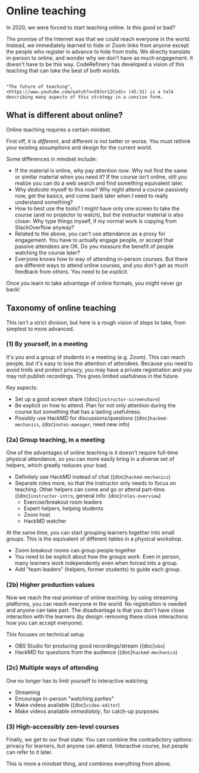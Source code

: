 # Online teaching

In 2020, we were forced to start teaching online.  Is this good or
bad?

The promise of the Internet was that we could reach everyone in the
world.  Instead, we immediately learned to hide or Zoom links from
anyone except the people who register in advance to hide from trolls.
We directly translate in-person to online, and wonder why we don't
have as much engagement.  It doesn't have to be this way.
CodeRefinery has developed a vision of this teaching that can take the
best of both worlds.

```{admonition} Video: The future of teaching

"The future of teaching",
<https://www.youtube.com/watch?v=S9Jor12Cxdc> (45:31) is a talk
describing many aspects of this strategy in a concise form.
```


## What is different about online?

Online teaching requires a certain mindset.

First off, it is *different*, and different is not better or worse.
You must rethink your existing assumptions and design for the current world.

Some differences in mindset include:
* If the material is online, why pay attention *now*.  Why not find
  the same or similar material when you need it?  If the course isn't
  online, still you realize you can do a web search and find something
  equivalent later.
* Why *dedicate* myself to this now?  Why night attend a course
  passively now, get the basics, and come back later when I need to
  really understand something?
* How to best use the tools?  I might have only one screen to take the
  course (and no projector to watch), but the instructor material is
  also closer.  Why type things myself, if my normal work is copying
  from StackOverflow anyway?
* Related to the above, you can't use attendance as a proxy for
  engagement.  You have to actually engage people, or accept that
  passive attendees are OK.  Do you measure the benefit of people
  watching the course later?
* Everyone knows how to way of attending in-person courses.  But there
  are different ways to attend online courses, and you don't get as
  much feedback from others.  You need to be *explicit*.

Once you learn to take advantage of online formats, you might never go
back!

## Taxonomy of online teaching

This isn't a strict division, but here is a rough vision of steps to
take, from simplest to more advanced.

### (1) By yourself, in a meeting

It's you and a group of students in a meeting (e.g. Zoom).  This can
reach people, but it's easy to lose the attention of attendees.
Because you need to avoid trolls and protect privacy, you may have a
private registration and you may not publish recordings.  This gives
limited usefulness in the future.

Key aspects:
* Set up a good screen share ({doc}`instructor-screenshare`)
* Be explicit on how to attend.  Plan for not only attention during
  the course but something that has a lasting usefulness.
* Possibly use HackMD for discussions/questions
  ({doc}`hackmd-mechanics`, {doc}`notes-manager`, need new info)


### (2a) Group teaching, in a meeting

One of the advantages of online teaching is it doesn't require
full-time physical attendance, so you can more easily bring in a
diverse set of helpers, which greatly reduces your load.

* Definitely use HackMD instead of chat ({doc}`hackmd-mechanics`)
* Separate roles more, so that the instructor only needs to focus on
  teaching.  Other helpers can come and go or attend part-time.
  ({doc}`instructor-intro`, general info: {doc}`roles-overview`)
  * Exercise/breakout room leaders
  * Expert helpers, helping students
  * Zoom host
  * HackMD watcher

At the same time, you can start grouping learners together into small
groups.  This is the equivalent of different tables in a physical
workshop.
* Zoom breakout rooms can group people together
* You need to be explicit about how the groups work.  Even in person,
  many learners work independently even when forced into a group.
* Add "team leaders" (helpers, former students) to guide each
  group.

### (2b) Higher production values

Now we reach the real promise of online teaching: by using streaming
platforms, you can reach everyone in the world.  No registration is
needed and anyone can take part.  The disadvantage is that you don't
have close interaction with the learners (by design: removing these
close interactions how you can accept everyone).

This focuses on technical setup

* OBS Studio for producing good recordings/stream ({doc}`obs`)
* HackMD for questions from the audience  ({doc}`hackmd-mechanics`)

### (2c) Multiple ways of attending

One no longer has to limit yourself to interactive watching

* Streaming
* Encourage in-person "watching parties"
* Make videos available ({doc}`video-editor`)
* Make videos available *immediately*, for catch-up purposes


### (3) High-accessibly zen-level courses

Finally, we get to our final state: You can combine the contradictory
options: privacy for learners, but anyone can attend.  Interactive
course, but people can refer to it later.

This is more a mindset thing, and combines everything from above.

